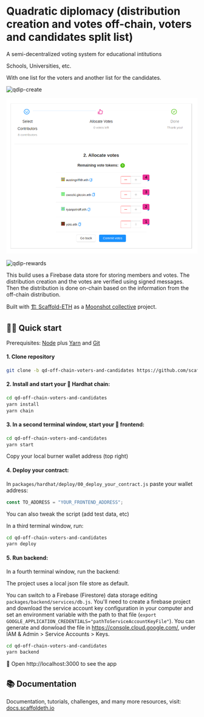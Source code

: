 # Quadratic diplomacy (distribution creation and votes off-chain, voters and candidates split list)

A semi-decentralized voting system for educational intitutions

Schools, Universities, etc.

With one list for the voters and another list for the candidates.

![qdip-create](https://user-images.githubusercontent.com/466652/139717035-12cfc65a-7234-40f7-a8c9-5722337201c0.png)

![Preview](preview.png)

![qdip-rewards](https://user-images.githubusercontent.com/466652/139717062-bf07094a-844b-40d4-a2bd-b21cbb48c6a5.png)

This build uses a Firebase data store for storing members and votes. The distribution creation and the votes are verified using signed messages. Then the distribution is done on-chain based on the information from the off-chain distribution.

Built with [🏗 Scaffold-ETH](https://github.com/austintgriffith/scaffold-eth) as a [Moonshot collective](https://moonshotcollective.space/) project.

## 🏄‍♂️ Quick start

Prerequisites: [Node](https://nodejs.org/en/download/) plus [Yarn](https://classic.yarnpkg.com/en/docs/install/) and [Git](https://git-scm.com/downloads)

#### 1. Clone repository

```bash
git clone -b qd-off-chain-voters-and-candidates https://github.com/scaffold-eth/scaffold-eth.git qd-off-chain-voters-and-candidates
```

#### 2. Install and start your 👷‍ Hardhat chain:

```bash
cd qd-off-chain-voters-and-candidates
yarn install
yarn chain
```

#### 3. In a second terminal window, start your 📱 frontend:

```bash
cd qd-off-chain-voters-and-candidates
yarn start
```

Copy your local burner wallet address (top right)

#### 4. Deploy your contract:

In `packages/hardhat/deploy/00_deploy_your_contract.js` paste your wallet address:

```js
const TO_ADDRESS = "YOUR_FRONTEND_ADDRESS";
```

You can also tweak the script (add test data, etc)

In a third terminal window, run:

```bash
cd qd-off-chain-voters-and-candidates
yarn deploy
```

#### 5. Run backend:

In a fourth terminal window, run the backend:

The project uses a local json file store as default.

You can switch to a Firebase (Firestore) data storage editing ```packages/backend/services/db.js```. You'll need to create a firebase project and download the service account key configuration in your computer and set an environment variable with the path to that file (```export GOOGLE_APPLICATION_CREDENTIALS="pathToServiceAccountKeyFile"```). You can generate and donwload the file in https://console.cloud.google.com/, under IAM & Admin > Service Accounts > Keys.

```bash
cd qd-off-chain-voters-and-candidates
yarn backend
```

📱 Open http://localhost:3000 to see the app

## 📚 Documentation

Documentation, tutorials, challenges, and many more resources, visit: [docs.scaffoldeth.io](https://docs.scaffoldeth.io)

